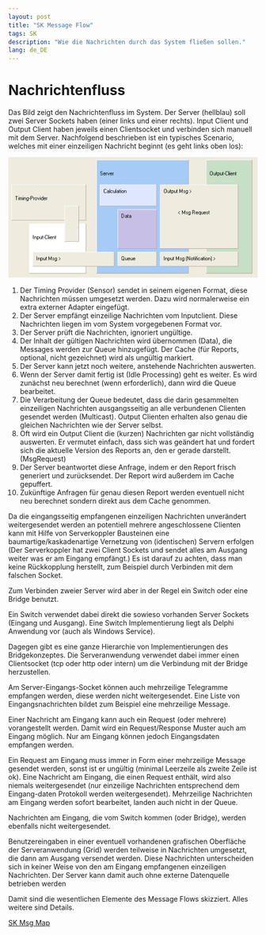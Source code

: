 ```yaml
---
layout: post
title: "SK Message Flow"
tags: SK
description: "Wie die Nachrichten durch das System fließen sollen."
lang: de_DE
---
```


# Nachrichtenfluss

Das Bild zeigt den Nachrichtenfluss im System.
Der Server (hellblau) soll zwei Server Sockets haben (einer links und einer rechts).
Input Client und Output Client haben jeweils einen Clientsocket und verbinden sich manuell mit dem Server.
Nachfolgend beschrieben ist ein typisches Scenario,
welches mit einer einzeiligen Nachricht beginnt (es geht links oben los):

![Message-Flow Graph](images/SK/MsgFlow.png)

1. Der Timing Provider (Sensor) sendet in seinem eigenen Format,
  diese Nachrichten müssen umgesetzt werden.
  Dazu wird normalerweise ein extra externer Adapter eingefügt.
1. Der Server empfängt einzeilige Nachrichten vom Inputclient.
  Diese Nachrichten liegen im vom System vorgegebenen Format vor.
1. Der Server prüft die Nachrichten, ignoriert ungültige.
1. Der Inhalt der gültigen Nachrichten wird übernommen (Data), die Messages werden zur Queue hinzugefügt.
  Der Cache (für Reports, optional, nicht gezeichnet) wird als ungültig markiert.
1. Der Server kann jetzt noch weitere, anstehende Nachrichten auswerten.
1. Wenn der Server damit fertig ist (Idle Processing) geht es weiter.
  Es wird zunächst neu berechnet (wenn erforderlich), dann wird die Queue bearbeitet.
1. Die Verarbeitung der Queue bedeutet, dass die darin gesammelten einzeiligen Nachrichten ausgangsseitig 
  an alle verbundenen Clienten gesendet werden (Multicast).
  Output Clienten erhalten also genau die gleichen Nachrichten wie der Server selbst.
1. Oft wird ein Output Client die (kurzen) Nachrichten gar nicht vollständig auswerten.
  Er vermutet einfach, dass sich was geändert hat
  und fordert sich die aktuelle Version des Reports an,
  den er gerade darstellt. (MsgRequest)
1. Der Server beantwortet diese Anfrage,
  indem er den Report frisch generiert und zurücksendet.
  Der Report wird außerdem im Cache gepuffert.
1. Zukünftige Anfragen für genau diesen Report werden eventuell nicht neu berechnet sondern direkt aus dem Cache genommen.

Da die eingangsseitig empfangenen einzeiligen Nachrichten unverändert weitergesendet werden an potentiell mehrere angeschlossene Clienten
kann mit Hilfe von Serverkoppler Bausteinen eine baumartige/kaskadenartige Vernetzung von (identischen) Servern erfolgen
(Der Serverkoppler hat zwei Client Sockets und sendet alles am Ausgang weiter was er am Eingang empfängt.)
Es ist darauf zu achten,
dass man keine Rückkopplung herstellt,
zum Beispiel durch Verbinden mit dem falschen Socket.

Zum Verbinden zweier Server wird aber in der Regel ein Switch oder eine Bridge benutzt.

Ein Switch verwendet dabei direkt die sowieso vorhanden Server Sockets (Eingang und Ausgang).
Eine Switch Implementierung liegt als Delphi Anwendung vor (auch als Windows Service).

Dagegen gibt es eine ganze Hierarchie von Implementierungen des Bridgekonzeptes.
Die Serveranwendung verwendet dabei immer einen Clientsocket (tcp oder http oder intern)
um die Verbindung mit der Bridge herzustellen.

Am Server-Eingangs-Socket können auch mehrzeilige Telegramme empfangen werden,
diese werden nicht weitergesendet.
Eine Liste von Eingangsnachrichten bildet zum Beispiel eine mehrzeilige Message.

Einer Nachricht am Eingang kann auch ein Request (oder mehrere) vorangestellt werden.
Damit wird ein Request/Response Muster auch am Eingang möglich.
Nur am Eingang können jedoch Eingangsdaten empfangen werden.

Ein Request am Eingang muss immer in Form einer mehrzeilige Message gesendet werden,
sonst ist er ungültig (minimal Leerzeile als zweite Zeile ist ok).
Eine Nachricht am Eingang, die einen Request enthält,
wird also niemals weitergesendet
(nur einzeilige Nachrichten entsprechend dem Eingang-daten Protokoll werden weitergesendet).
Mehrzeilige Nachrichten am Eingang werden sofort bearbeitet,
landen auch nicht in der Queue.

Nachrichten am Eingang, die vom Switch kommen (oder Bridge), werden ebenfalls nicht weitergesendet.

Benutzereingaben in einer eventuell vorhandenen grafischen Oberfläche der Serveranwendung (Grid)
werden teilweise in Nachrichten umgesetzt,
die dann am Ausgang versendet werden.
Diese Nachrichten unterscheiden sich in keiner Weise von den am Eingang empfangenen einzeiligen Nachrichten.
Der Server kann damit auch ohne externe Datenquelle betrieben werden

Damit sind die wesentlichen Elemente des Message Flows skizziert. Alles weitere sind Details.

[SK Msg Map](sk-msg-map.html)